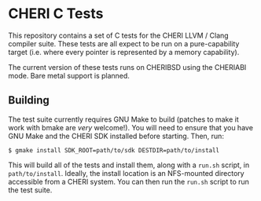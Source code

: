 CHERI C Tests
=============

This repository contains a set of C tests for the CHERI LLVM / Clang compiler
suite.  These tests are all expect to be run on a pure-capability target (i.e.
where every pointer is represented by a memory capability).

The current version of these tests runs on CHERIBSD using the CHERIABI mode.
Bare metal support is planned.

Building
--------

The test suite currently requires GNU Make to build (patches to make it work
with bmake are *very* welcome!).  You will need to ensure that you have GNU
Make and the CHERI SDK installed before starting.  Then, run:

	$ gmake install SDK_ROOT=path/to/sdk DESTDIR=path/to/install

This will build all of the tests and install them, along with a `run.sh`
script, in `path/to/install`.  Ideally, the install location is an NFS-mounted
directory accessible from a CHERI system.  You can then run the `run.sh` script
to run the test suite.
